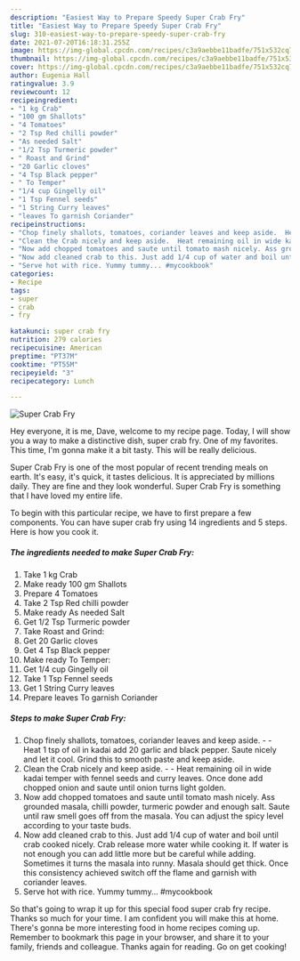```yaml
---
description: "Easiest Way to Prepare Speedy Super Crab Fry"
title: "Easiest Way to Prepare Speedy Super Crab Fry"
slug: 310-easiest-way-to-prepare-speedy-super-crab-fry
date: 2021-07-20T16:18:31.255Z
image: https://img-global.cpcdn.com/recipes/c3a9aebbe11badfe/751x532cq70/super-crab-fry-recipe-main-photo.jpg
thumbnail: https://img-global.cpcdn.com/recipes/c3a9aebbe11badfe/751x532cq70/super-crab-fry-recipe-main-photo.jpg
cover: https://img-global.cpcdn.com/recipes/c3a9aebbe11badfe/751x532cq70/super-crab-fry-recipe-main-photo.jpg
author: Eugenia Hall
ratingvalue: 3.9
reviewcount: 12
recipeingredient:
- "1 kg Crab"
- "100 gm Shallots"
- "4 Tomatoes"
- "2 Tsp Red chilli powder"
- "As needed Salt"
- "1/2 Tsp Turmeric powder"
- " Roast and Grind"
- "20 Garlic cloves"
- "4 Tsp Black pepper"
- " To Temper"
- "1/4 cup Gingelly oil"
- "1 Tsp Fennel seeds"
- "1 String Curry leaves"
- "leaves To garnish Coriander"
recipeinstructions:
- "Chop finely shallots, tomatoes, coriander leaves and keep aside.  Heat 1 tsp of oil in kadai add 20 garlic and black pepper. Saute nicely and let it cool. Grind this to smooth paste and keep aside."
- "Clean the Crab nicely and keep aside.  Heat remaining oil in wide kadai temper with fennel seeds and curry leaves. Once done add chopped onion and saute until onion turns light golden."
- "Now add chopped tomatoes and saute until tomato mash nicely. Ass grounded masala, chilli powder, turmeric powder and enough salt. Saute until raw smell goes off from the masala. You can adjust the spicy level according to your taste buds."
- "Now add cleaned crab to this. Just add 1/4 cup of water and boil until crab cooked nicely. Crab release more water while cooking it. If water is not enough you can add little more but be careful while adding. Sometimes it turns the masala into runny. Masala should get thick. Once this consistency achieved switch off the flame and garnish with coriander leaves."
- "Serve hot with rice. Yummy tummy... #mycookbook"
categories:
- Recipe
tags:
- super
- crab
- fry

katakunci: super crab fry 
nutrition: 279 calories
recipecuisine: American
preptime: "PT37M"
cooktime: "PT55M"
recipeyield: "3"
recipecategory: Lunch

---
```



![Super Crab Fry](https://img-global.cpcdn.com/recipes/c3a9aebbe11badfe/751x532cq70/super-crab-fry-recipe-main-photo.jpg)

Hey everyone, it is me, Dave, welcome to my recipe page. Today, I will show you a way to make a distinctive dish, super crab fry. One of my favorites. This time, I'm gonna make it a bit tasty. This will be really delicious.



Super Crab Fry is one of the most popular of recent trending meals on earth. It's easy, it's quick, it tastes delicious. It is appreciated by millions daily. They are fine and they look wonderful. Super Crab Fry is something that I have loved my entire life.


To begin with this particular recipe, we have to first prepare a few components. You can have super crab fry using 14 ingredients and 5 steps. Here is how you cook it.

<!--inarticleads1-->

##### The ingredients needed to make Super Crab Fry:

1. Take 1 kg Crab
1. Make ready 100 gm Shallots
1. Prepare 4 Tomatoes
1. Take 2 Tsp Red chilli powder
1. Make ready As needed Salt
1. Get 1/2 Tsp Turmeric powder
1. Take  Roast and Grind:
1. Get 20 Garlic cloves
1. Get 4 Tsp Black pepper
1. Make ready  To Temper:
1. Get 1/4 cup Gingelly oil
1. Take 1 Tsp Fennel seeds
1. Get 1 String Curry leaves
1. Prepare leaves To garnish Coriander




<!--inarticleads2-->

##### Steps to make Super Crab Fry:

1. Chop finely shallots, tomatoes, coriander leaves and keep aside. -  - Heat 1 tsp of oil in kadai add 20 garlic and black pepper. Saute nicely and let it cool. Grind this to smooth paste and keep aside.
1. Clean the Crab nicely and keep aside. -  - Heat remaining oil in wide kadai temper with fennel seeds and curry leaves. Once done add chopped onion and saute until onion turns light golden.
1. Now add chopped tomatoes and saute until tomato mash nicely. Ass grounded masala, chilli powder, turmeric powder and enough salt. Saute until raw smell goes off from the masala. You can adjust the spicy level according to your taste buds.
1. Now add cleaned crab to this. Just add 1/4 cup of water and boil until crab cooked nicely. Crab release more water while cooking it. If water is not enough you can add little more but be careful while adding. Sometimes it turns the masala into runny. Masala should get thick. Once this consistency achieved switch off the flame and garnish with coriander leaves.
1. Serve hot with rice. Yummy tummy... #mycookbook




So that's going to wrap it up for this special food super crab fry recipe. Thanks so much for your time. I am confident you will make this at home. There's gonna be more interesting food in home recipes coming up. Remember to bookmark this page in your browser, and share it to your family, friends and colleague. Thanks again for reading. Go on get cooking!
